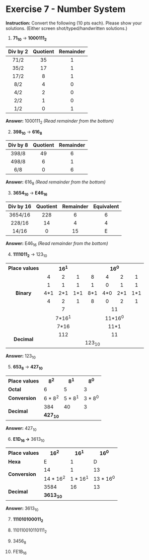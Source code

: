 # Exercise 7 - Number System

**Instruction:** Convert the following (10 pts each). Please show your solutions. (Either screen shot/typed/handwritten solutions.)



1. **71<sub>10</sub>** &rarr; **1000111<sub>2</sub>**

| Div by 2 | Quotient | Remainder |
| :------: | :------: | :-------: |
|   71/2   |    35    |     1     |
|   35/2   |    17    |     1     |
|   17/2   |    8     |     1     |
|   8/2    |    4     |     0     |
|   4/2    |    2     |     0     |
|   2/2    |    1     |     0     |
|   1/2    |    0     |     1     |

<strong>Answer:</strong>  1000111<sub>2</sub> <em>(Read remainder from the bottom)</em>




2. **398<sub>10</sub>**  &rarr;  **616<sub>8</sub>**


| Div by 8 | Quotient | Remainder |
| :------: | :------: | :-------: |
|  398/8   |    49    |     6     |
|  498/8   |    6     |     1     |
|   6/8    |    0     |     6     |

**Answer:** 616<sub>8</sub> <em>(Read remainder from the bottom)</em>




3. **3654<sub>10</sub>** &rarr; **E46<sub>16</sub>**

| Div by 16 | Quotient | Remainder | Equivalent |
| :-------: | :------: | :-------: | :--------: |
|  3654/16  |   228    |     6     |     6      |
|  228/16   |    14    |     4     |     4      |
|   14/16   |    0     |    15     |     E      |

**Answer:** E46<sub>16</sub> <em>(Read remainder from the bottom)</em>



4. **1111011<sub>2</sub>** &rarr; 123<sub>10</sub>

<table style="text-align:center">
    <tr style="text-align:center">
    	<th>Place values</th>
        <th colspan="3">16<sup>1</sup></th>
        <th colspan="4">16<sup>0</sup></th>
    </tr>
    <tr>
        <td></td>
        <td style="text-align:center">4</td>
        <td style="text-align:center">2</td>
		<td style="text-align:center">1</td>
        <td style="text-align:center">8</td>
        <td style="text-align:center">4</td>
        <td style="text-align:center">2</td>
        <td style="text-align:center">1</td>
    </tr>
    <tr style="text-align:center">
        <td rowspan="3"><strong>Binary</strong></td>
        <td>1</td>
        <td>1</td>
		<td>1</td>
        <td>1</td>
        <td>0</td>
        <td>1</td>
        <td>1</td>
    </tr>
    <tr style="text-align:center">
        <td>4*1</td>
        <td>2*1</td>
		<td>1*1</td>
        <td>8*1</td>
        <td>4*0</td>
        <td>2*1</td>
        <td>1*1</td>
    </tr>
    <tr style="text-align:center">
        <td style="text-align:center">4</td>
        <td style="text-align:center">2</td>
		<td style="text-align:center">1</td>
        <td style="text-align:center">8</td>
        <td style="text-align:center">0</td>
        <td style="text-align:center">2</td>
        <td style="text-align:center">1</td>
    </tr>
    <tr style="text-align:center">
        <td></td>
        <td style="text-align:center" colspan="3">7</td>
        <td style="text-align:center" colspan="4">11</td>
    </tr>
    <tr style="text-align:center">
        <td></td>
        <td style="text-align:center" colspan="3">7*16<sup>1</sup></td>
        <td style="text-align:center" colspan="4">11*16<sup>0</sup></td>
    </tr>
    <tr style="text-align:center">
        <td></td>
        <td style="text-align:center" colspan="3">7*16</td>
        <td style="text-align:center" colspan="4">11*1</td>
    </tr>
    <tr>
        <td style="text-align:center" rowspan="2"><strong>Decimal</strong></td>
        <td style="text-align:center" colspan="3">112</td>
        <td style="text-align:center" colspan="4">11</td>
    </tr>
    <tr>
    	<td style="text-align:center" colspan="7">123<sub>10</sub></td>
    </tr>
</table>

**Answer:** 123<sub>10</sub>



5. **653<sub>8</sub>** &rarr; **427<sub>10</sub>**

<table>
    <tr>
        <th>Place values</th>
        <th>8<sup>2</sup></th>
        <th>8<sup>1</sup></th>
        <th>8<sup>0</sup></th>
    </tr>
    <tr>
        <td><strong>Octal</strong></td>
        <td>6</td>
        <td>5</td>
        <td>3</td>
    </tr>
    <tr>
        <td><strong>Conversion</strong></td>
        <td>6 * 8<sup>2</sup></td>
        <td>5 * 8<sup>1</sup></td>
        <td>3 * 8<sup>0</sup></td>
    </tr>
    <tr>
      	<td rowspan="2"><strong>Decimal</strong></td>
        <td>384</td>
        <td>40</td>
        <td>3</td>
    </tr>
    <tr>
        <td colspan="3"><strong>427<sub>10</sub></strong></td>
    </tr>
</table>

<strong>Answer:</strong> 427<sub>10</sub><br/>


6. **E1D<sub>16 </sub>&rarr;** 3613<sub>10</sub> 

<table>
    <tr>
        <th>Place values</th>
        <th>16<sup>2</sup></th>
        <th>16<sup>1</sup></th>
        <th>16<sup>0</sup></th>
    </tr>
    <tr>
        <td><strong>Hexa</strong></td>
        <td>E</td>
        <td>1</td>
        <td>D</td>
    </tr>
    <tr>
        <td rowspan="2"><strong>Conversion</strong></td>
        <td>14</td>
        <td>1</td>
        <td>13</td>
    </tr>
     <tr>
        <td>14 * 16<sup>2</sup></td>
        <td>1 * 16<sup>1</sup></td>
        <td>13 * 16<sup>0</sup></td>
    </tr>
    <tr>
      	<td rowspan="2"><strong>Decimal</strong></td>
        <td>3584</td>
        <td>16</td>
        <td>13</td>
    </tr>
    <tr>
        <td colspan="3"><strong>3613<sub>10</sub></strong></td>
    </tr>
</table>

<strong>Answer:</strong> 3613<sub>10</sub><br/>




7. **111010100011<sub>2</sub>**



8. 110110010110111<sub>2</sub>


9. 3456<sub>8</sub>


10. FE1B<sub>16</sub>
